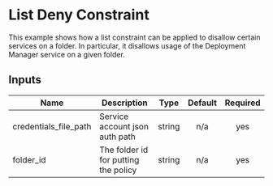 # List Deny Constraint
This example shows how a list constraint can be applied to disallow certain services on a folder. In particular, it disallows usage of the Deployment Manager service on a given folder.

<!-- BEGINNING OF PRE-COMMIT-TERRAFORM DOCS HOOK -->
## Inputs

| Name | Description | Type | Default | Required |
|------|-------------|:----:|:-----:|:-----:|
| credentials\_file\_path | Service account json auth path | string | n/a | yes |
| folder\_id | The folder id for putting the policy | string | n/a | yes |

<!-- END OF PRE-COMMIT-TERRAFORM DOCS HOOK -->